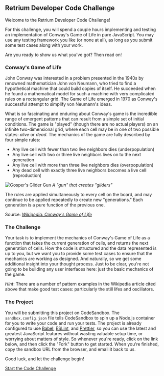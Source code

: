 ## Retrium Developer Code Challenge

Welcome to the Retrium Developer Code Challenge!

For this challenge, you will spend a couple hours implementing and testing an implementation of Conway's Game of Life in pure JavaScript. You may use any testing framework you like (or none at all), as long as you submit some test cases along with your work.

Are you ready to show us what you've got? Then read on!

### Conway's Game of Life

John Conway was interested in a problem presented in the 1940s by renowned mathematician John von Neumann, who tried to find a hypothetical machine that could build copies of itself. He succeeded when he found a mathematical model for such a machine with very complicated rules on a rectangular grid. The Game of Life emerged in 1970 as Conway's successful attempt to simplify von Neumann's ideas.

What is so fascinating and enduring about Conway's game is the incredible range of emergent patterns that can result from a simple set of initial conditions. The game is "played" (though there are no actual players) on an infinite two-dimensional grid, where each cell may be in one of two possible states: _alive_ or _dead_. The mechanics of the game are fully described by four simple rules:

- Any live cell with fewer than two live neighbors dies (underpopulation)
- Any live cell with two or three live neighbors lives on to the next generation
- Any live cell with more than three live neighbors dies (overpopulation)
- Any dead cell with exactly three live neighbors becomes a live cell (reproduction)

![Gosper's Glider Gun](https://upload.wikimedia.org/wikipedia/commons/e/e5/Gospers_glider_gun.gif) _A "gun" that creates "gliders"_

The rules are applied simultaneously to every cell on the board, and may continue to be applied repeatedly to create new "generations." Each generation is a pure function of the previous one.

Source: [_Wikipedia: Conway's Game of Life_](https://en.wikipedia.org/wiki/Conway%27s_Game_of_Life)

### The Challenge

Your task is to implement the mechanics of Conway's Game of Life as a function that takes the current generation of cells, and returns the next generation of cells. How the code is structured and the data represented is up to you, but we want you to provide some test cases to ensure that the mechanics are working as designed. And naturally, so we get some additional insight into your thought process. Just to be clear, you're not going to be building any user interfaces here: just the basic mechanics of the game.

_Hint_: There are a number of pattern examples in the Wikipedia article cited above that make good test cases: particularly the still lifes and oscillators.

### The Project

You will be submitting this project on CodeSandbox. The `sandbox.config.json` file tells CodeSandbox to spin up a Node.js container for you to write your code and run your tests. The project is already configured to use [Babel](https://babeljs.io/), [ESLint](https://eslint.org/), and [Prettier](https://prettier.io/), so you can use the latest and greatest JavaScript features without wasting valuable setup time, or worrying about matters of style. So whenever you're ready, click on the link below, and then click the "Fork" button to get started. When you're finished, copy the sandbox URL from the browser, and email it back to us.

Good luck, and let the challenge begin!

[Start the Code Challenge](https://codesandbox.io/s/github/Retrium/dev-candidate/tree/master/code-challenge)
